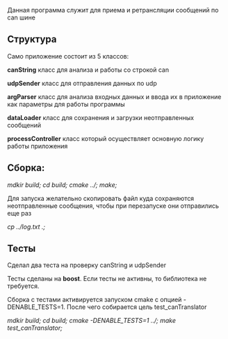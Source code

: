 Данная программа служит для приема и ретрансляции сообщений по can шине


## Структура

Само приложение состоит из 5 классов:

**canString** класс для анализа и работы со строкой can

**udpSender** класс для отправления данных по udp

**argParser** класс для анализа входных данных и ввода их в приложение как параметры для работы программы

**dataLoader** класс для сохранения и загрузки неотправленных сообщений

**processController** класс который осуществляет основную логику работы приложения

## Сборка:

*mdkir build; cd build; cmake ../; make;*

Для запуска желательно скопировать файл куда сохраняются неотправленные сообщения, чтобы при перезапуске они отправились еще раз

*cp ../log.txt .;*


## Тесты

Сделал два теста на проверку canString и udpSender

Тесты сделаны на **boost**. Если тесты не активны, то библиотека не требуется.

Сборка с тестами активируется запуском cmake с опцией -DENABLE_TESTS=1. После чего собирается цель test_canTranslator

*mdkir build; cd build; cmake -DENABLE_TESTS=1 ../; make test_canTranslator;*


